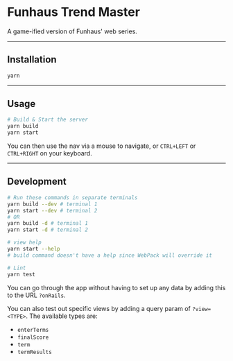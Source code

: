 # Funhaus Trend Master

A game-ified version of Funhaus' web series.

---

## Installation

```sh
yarn
```

---

## Usage

```sh
# Build & Start the server
yarn build
yarn start
```

You can then use the nav via a mouse to navigate, or `CTRL+LEFT` or `CTRL+RIGHT`
on your keyboard.

---

## Development

```sh
# Run these commands in separate terminals
yarn build --dev # terminal 1
yarn start --dev # terminal 2
# OR
yarn build -d # terminal 1
yarn start -d # terminal 2

# view help
yarn start --help
# build command doesn't have a help since WebPack will override it

# Lint
yarn test
```

You can go through the app without having to set up any data by adding this to
the URL `?onRails`.

You can also test out specific views by adding a query param of `?view=<TYPE>`.
The available types are:
- `enterTerms`
- `finalScore`
- `term`
- `termResults`
